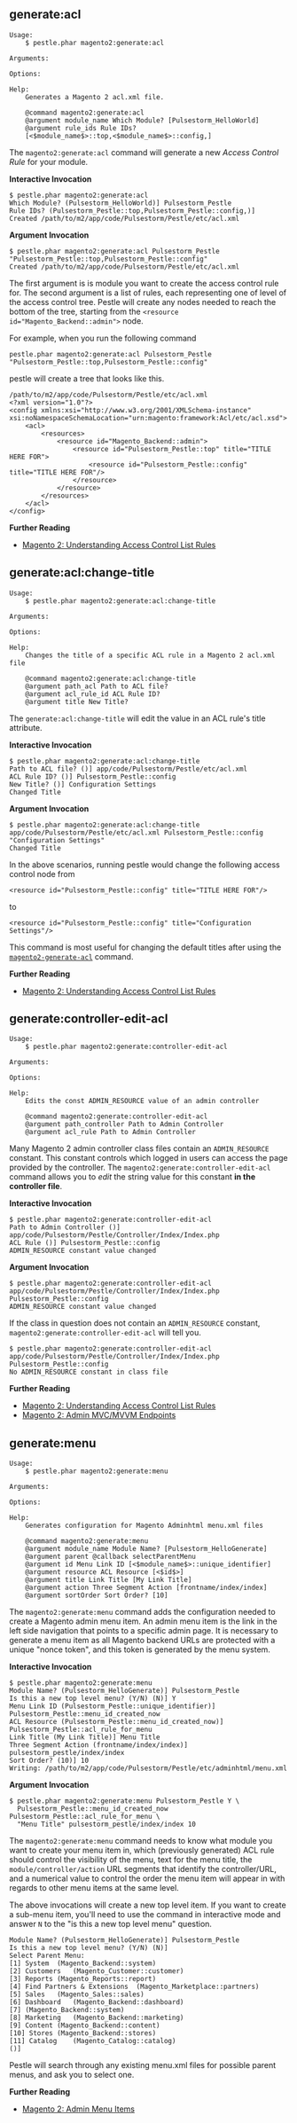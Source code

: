 ## generate:acl

    Usage:
        $ pestle.phar magento2:generate:acl

    Arguments:

    Options:

    Help:
        Generates a Magento 2 acl.xml file.

        @command magento2:generate:acl
        @argument module_name Which Module? [Pulsestorm_HelloWorld]
        @argument rule_ids Rule IDs?
        [<$module_name$>::top,<$module_name$>::config,]

The `magento2:generate:acl` command will generate a new *Access Control Rule* for your module.

**Interactive Invocation**

    $ pestle.phar magento2:generate:acl
    Which Module? (Pulsestorm_HelloWorld)] Pulsestorm_Pestle
    Rule IDs? (Pulsestorm_Pestle::top,Pulsestorm_Pestle::config,)]
    Created /path/to/m2/app/code/Pulsestorm/Pestle/etc/acl.xml

**Argument Invocation**

    $ pestle.phar magento2:generate:acl Pulsestorm_Pestle "Pulsestorm_Pestle::top,Pulsestorm_Pestle::config"
    Created /path/to/m2/app/code/Pulsestorm/Pestle/etc/acl.xml

The first argument is is module you want to create the access control rule for.  The second argument is a list of rules, each representing one of level of the access control tree.  Pestle will create any nodes needed to reach the bottom of the tree, starting from the `<resource id="Magento_Backend::admin">` node.

For example, when you run the following command

    pestle.phar magento2:generate:acl Pulsestorm_Pestle "Pulsestorm_Pestle::top,Pulsestorm_Pestle::config"

pestle will create a tree that looks like this.

    /path/to/m2/app/code/Pulsestorm/Pestle/etc/acl.xml
    <?xml version="1.0"?>
    <config xmlns:xsi="http://www.w3.org/2001/XMLSchema-instance" xsi:noNamespaceSchemaLocation="urn:magento:framework:Acl/etc/acl.xsd">
        <acl>
            <resources>
                <resource id="Magento_Backend::admin">
                    <resource id="Pulsestorm_Pestle::top" title="TITLE HERE FOR">
                        <resource id="Pulsestorm_Pestle::config" title="TITLE HERE FOR"/>
                    </resource>
                </resource>
            </resources>
        </acl>
    </config>

**Further Reading**

- [Magento 2: Understanding Access Control List Rules](https://alanstorm.com/magento_2_understanding_access_control_list_rules/)

## generate:acl:change-title

    Usage:
        $ pestle.phar magento2:generate:acl:change-title

    Arguments:

    Options:

    Help:
        Changes the title of a specific ACL rule in a Magento 2 acl.xml file

        @command magento2:generate:acl:change-title
        @argument path_acl Path to ACL file?
        @argument acl_rule_id ACL Rule ID?
        @argument title New Title?

The  `generate:acl:change-title` will edit the value in an ACL rule's title attribute.

**Interactive Invocation**

    $ pestle.phar magento2:generate:acl:change-title
    Path to ACL file? ()] app/code/Pulsestorm/Pestle/etc/acl.xml
    ACL Rule ID? ()] Pulsestorm_Pestle::config
    New Title? ()] Configuration Settings
    Changed Title

**Argument Invocation**

    $ pestle.phar magento2:generate:acl:change-title app/code/Pulsestorm/Pestle/etc/acl.xml Pulsestorm_Pestle::config "Configuration Settings"
    Changed Title

In the above scenarios, running pestle would change the following access control node from

    <resource id="Pulsestorm_Pestle::config" title="TITLE HERE FOR"/>

to

    <resource id="Pulsestorm_Pestle::config" title="Configuration Settings"/>

This command is most useful for changing the default titles after using the [`magento2-generate-acl`](https://pestle.readthedocs.io/en/latest/magento2-generate-acl/#generateacl) command.

**Further Reading**

- [Magento 2: Understanding Access Control List Rules](https://alanstorm.com/magento_2_understanding_access_control_list_rules/)

## generate:controller-edit-acl

    Usage:
        $ pestle.phar magento2:generate:controller-edit-acl

    Arguments:

    Options:

    Help:
        Edits the const ADMIN_RESOURCE value of an admin controller

        @command magento2:generate:controller-edit-acl
        @argument path_controller Path to Admin Controller
        @argument acl_rule Path to Admin Controller

Many Magento 2 admin controller class files contain an `ADMIN_RESOURCE` constant.  This constant controls which logged in users can access the page provided by the controller.  The `magento2:generate:controller-edit-acl` command allows you to _edit_ the string value for this constant **in the controller file**.

**Interactive Invocation**

    $ pestle.phar magento2:generate:controller-edit-acl
    Path to Admin Controller ()] app/code/Pulsestorm/Pestle/Controller/Index/Index.php
    ACL Rule ()] Pulsestorm_Pestle::config
    ADMIN_RESOURCE constant value changed

**Argument Invocation**

    $ pestle.phar magento2:generate:controller-edit-acl app/code/Pulsestorm/Pestle/Controller/Index/Index.php Pulsestorm_Pestle::config
    ADMIN_RESOURCE constant value changed

If the class in question does not contain an `ADMIN_RESOURCE` constant, `magento2:generate:controller-edit-acl` will tell you.

    $ pestle.phar magento2:generate:controller-edit-acl app/code/Pulsestorm/Pestle/Controller/Index/Index.php Pulsestorm_Pestle::config
    No ADMIN_RESOURCE constant in class file

**Further Reading**

- [Magento 2: Understanding Access Control List Rules](https://alanstorm.com/magento_2_understanding_access_control_list_rules/)
- [Magento 2: Admin MVC/MVVM Endpoints](https://alanstorm.com/magento_2_admin_mvcmvvm_endpoints/)

## generate:menu

    Usage:
        $ pestle.phar magento2:generate:menu

    Arguments:

    Options:

    Help:
        Generates configuration for Magento Adminhtml menu.xml files

        @command magento2:generate:menu
        @argument module_name Module Name? [Pulsestorm_HelloGenerate]
        @argument parent @callback selectParentMenu
        @argument id Menu Link ID [<$module_name$>::unique_identifier]
        @argument resource ACL Resource [<$id$>]
        @argument title Link Title [My Link Title]
        @argument action Three Segment Action [frontname/index/index]
        @argument sortOrder Sort Order? [10]

The `magento2:generate:menu` command adds the configuration needed to create a Magento admin menu item.  An admin menu item is the link in the left side navigation that points to a specific admin page.  It is necessary to generate a menu item as all Magento backend URLs are protected with a unique "nonce token", and this token is generated by the menu system.

**Interactive Invocation**

    $ pestle.phar magento2:generate:menu
    Module Name? (Pulsestorm_HelloGenerate)] Pulsestorm_Pestle
    Is this a new top level menu? (Y/N) (N)] Y
    Menu Link ID (Pulsestorm_Pestle::unique_identifier)] Pulsestorm_Pestle::menu_id_created_now
    ACL Resource (Pulsestorm_Pestle::menu_id_created_now)] Pulsestorm_Pestle::acl_rule_for_menu
    Link Title (My Link Title)] Menu Title
    Three Segment Action (frontname/index/index)] pulsestorm_pestle/index/index
    Sort Order? (10)] 10
    Writing: /path/to/m2/app/code/Pulsestorm/Pestle/etc/adminhtml/menu.xml

**Argument Invocation**

    $ pestle.phar magento2:generate:menu Pulsestorm_Pestle Y \
      Pulsestorm_Pestle::menu_id_created_now Pulsestorm_Pestle::acl_rule_for_menu \
      "Menu Title" pulsestorm_pestle/index/index 10

The `magento2:generate:menu` command needs to know what module you want to create your menu item in, which (previously generated) ACL rule should control the visibility of the menu, text for the menu title, the `module/controller/action` URL segments that identify the controller/URL, and a numerical value to control the order the menu item will appear in with regards to other menu items at the same level.

The above invocations will create a new top level item.  If you want to create a sub-menu item, you'll need to use the command in interactive mode and answer `N` to the "is this a new top level menu" question.

    Module Name? (Pulsestorm_HelloGenerate)] Pulsestorm_Pestle
    Is this a new top level menu? (Y/N) (N)]
    Select Parent Menu:
    [1] System	(Magento_Backend::system)
    [2] Customers	(Magento_Customer::customer)
    [3] Reports	(Magento_Reports::report)
    [4] Find Partners & Extensions	(Magento_Marketplace::partners)
    [5] Sales	(Magento_Sales::sales)
    [6] Dashboard	(Magento_Backend::dashboard)
    [7] (Magento_Backend::system)
    [8] Marketing	(Magento_Backend::marketing)
    [9] Content	(Magento_Backend::content)
    [10] Stores	(Magento_Backend::stores)
    [11] Catalog	(Magento_Catalog::catalog)
    ()]

Pestle will search through any existing menu.xml files for possible parent menus, and ask you to select one.

**Further Reading**

- [Magento 2: Admin Menu Items](https://alanstorm.com/magento_2_admin_menu_items/)



